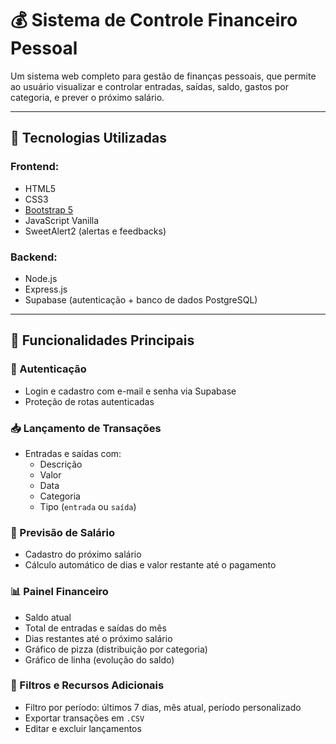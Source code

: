 # 💰 Sistema de Controle Financeiro Pessoal

Um sistema web completo para gestão de finanças pessoais, que permite ao usuário visualizar e controlar entradas, saídas, saldo, gastos por categoria, e prever o próximo salário.

---

## 📌 Tecnologias Utilizadas

### Frontend:
- HTML5
- CSS3
- [Bootstrap 5](https://getbootstrap.com/)
- JavaScript Vanilla
- SweetAlert2 (alertas e feedbacks)

### Backend:
- Node.js
- Express.js
- Supabase (autenticação + banco de dados PostgreSQL)

---

## 🎯 Funcionalidades Principais

### 🔐 Autenticação
- Login e cadastro com e-mail e senha via Supabase
- Proteção de rotas autenticadas

### 📥 Lançamento de Transações
- Entradas e saídas com:
  - Descrição
  - Valor
  - Data
  - Categoria
  - Tipo (`entrada` ou `saída`)

### 💼 Previsão de Salário
- Cadastro do próximo salário
- Cálculo automático de dias e valor restante até o pagamento

### 📊 Painel Financeiro
- Saldo atual
- Total de entradas e saídas do mês
- Dias restantes até o próximo salário
- Gráfico de pizza (distribuição por categoria)
- Gráfico de linha (evolução do saldo)

### 🔎 Filtros e Recursos Adicionais
- Filtro por período: últimos 7 dias, mês atual, período personalizado
- Exportar transações em `.CSV`
- Editar e excluir lançamentos

